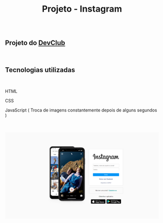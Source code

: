 <h1 align="center"> Projeto - Instagram </h1>

<br>
<br>

<h2> Projeto do <a href="https://rodolfomori.com.br/devclub">DevClub </a></h2>
  
<br>

<h2> Tecnologias utilizadas </h2>

<br>

<p> HTML </P>

<p> CSS </p>
    
<p> JavaScript ( Troca de imagens constantemente depois de alguns segundos ) </p>

<br>
<br>

<img src="https://github.com/ViniciusdeTulio/Projeto-Instagram-DEV-CLUB/blob/master/img/Projeto%20Desktop%20JavaScript.png?raw=true">
